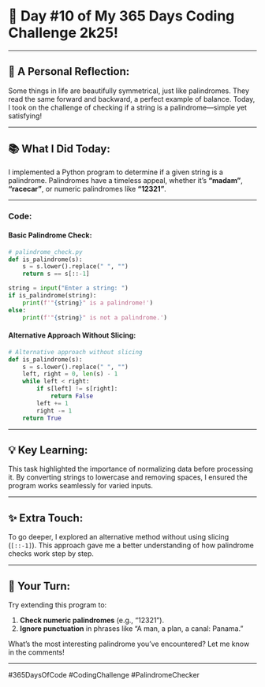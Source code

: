 # 🎯 Day #10 of My 365 Days Coding Challenge 2k25!  

---

## 💭 **A Personal Reflection:**  
Some things in life are beautifully symmetrical, just like palindromes. They read the same forward and backward, a perfect example of balance. Today, I took on the challenge of checking if a string is a palindrome—simple yet satisfying!

---

## 📚 **What I Did Today:**  

I implemented a Python program to determine if a given string is a palindrome. Palindromes have a timeless appeal, whether it’s **“madam”**, **“racecar”**, or numeric palindromes like **“12321”**.  

---

### Code:

#### Basic Palindrome Check:
```python
# palindrome_check.py
def is_palindrome(s):
    s = s.lower().replace(" ", "")
    return s == s[::-1]

string = input("Enter a string: ")
if is_palindrome(string):
    print(f'"{string}" is a palindrome!')
else:
    print(f'"{string}" is not a palindrome.')
```

#### Alternative Approach Without Slicing:
```python
# Alternative approach without slicing
def is_palindrome(s):
    s = s.lower().replace(" ", "")
    left, right = 0, len(s) - 1
    while left < right:
        if s[left] != s[right]:
            return False
        left += 1
        right -= 1
    return True
```

---

## 💡 **Key Learning:**  

This task highlighted the importance of normalizing data before processing it. By converting strings to lowercase and removing spaces, I ensured the program works seamlessly for varied inputs.  

---

## ✨ **Extra Touch:**  

To go deeper, I explored an alternative method without using slicing (`[::-1]`). This approach gave me a better understanding of how palindrome checks work step by step.  

---

## 🚀 **Your Turn:**  

Try extending this program to:  
1. **Check numeric palindromes** (e.g., “12321”).  
2. **Ignore punctuation** in phrases like “A man, a plan, a canal: Panama.”  

What’s the most interesting palindrome you’ve encountered? Let me know in the comments!  

---

#365DaysOfCode #CodingChallenge #PalindromeChecker  
